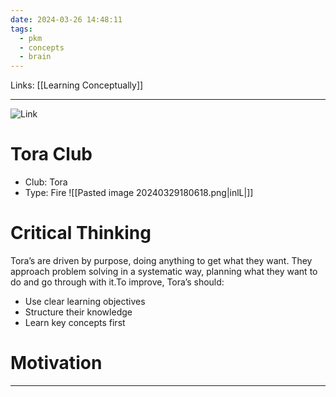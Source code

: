 ```yaml
---
date: 2024-03-26 14:48:11
tags:
  - pkm
  - concepts
  - brain
---
```

Links: [[Learning Conceptually]]

---
![Link](https://youtu.be/8VtOH94h23c?si=Cqxvs_FHa2XWdIkW)
# Tora Club
- Club: Tora 
- Type: Fire 
![[Pasted image 20240329180618.png|inlL|]]
# Critical Thinking
Tora’s are driven by purpose, doing anything to get what they want. They approach problem solving in a systematic way, planning what they want to do and go through with it.To improve, Tora’s should:
- Use clear learning objectives
- Structure their knowledge
- Learn key concepts first
# Motivation


---
